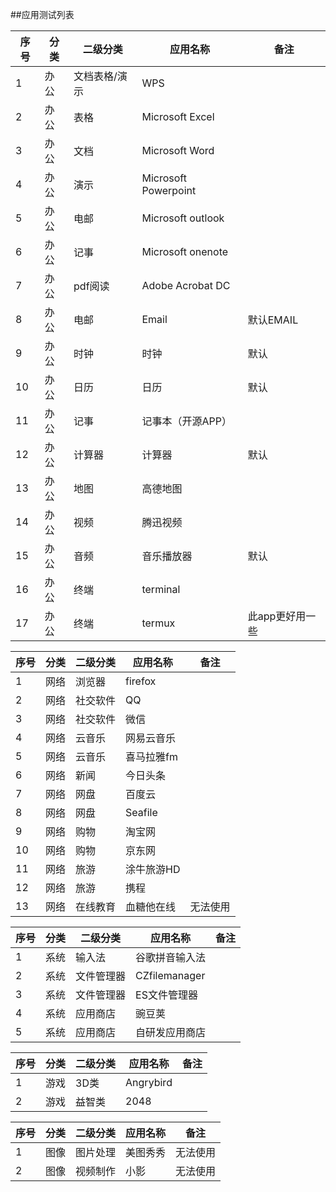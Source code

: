 ##应用测试列表

 序号|分类 | 二级分类 |应用名称 | 备注|
------------- | ------------- | ------------- |-------------| -------------
1|办公|文档表格/演示|WPS|
2|办公|表格|Microsoft Excel
3|办公|文档|Microsoft Word
4|办公|演示|Microsoft Powerpoint
5|办公|电邮|Microsoft outlook
6|办公|记事|Microsoft onenote
7|办公|pdf阅读|Adobe Acrobat DC
8|办公|电邮|Email|默认EMAIL
9|办公|时钟|时钟|默认
10|办公|日历|日历|默认
11|办公|记事|记事本（开源APP）
12|办公|计算器|计算器|默认
13|办公|地图|高德地图
14|办公|视频|腾迅视频
15|办公|音频|音乐播放器|默认
16|办公|终端|terminal
17|办公|终端|termux|此app更好用一些

 序号|分类 | 二级分类 |应用名称 | 备注|
------------- | ------------- | ------------- |-------------| -------------
1|网络|浏览器|firefox
2|网络|社交软件|QQ
3|网络|社交软件|微信
4|网络|云音乐|网易云音乐
5|网络|云音乐|喜马拉雅fm
6|网络|新闻|今日头条
7|网络|网盘|百度云
8|网络|网盘|Seafile
9|网络|购物|淘宝网
10|网络|购物|京东网
11|网络|旅游|涂牛旅游HD
12|网络|旅游|携程
13|网络|在线教育|血糖他在线|无法使用

 序号|分类 | 二级分类 |应用名称 | 备注|
------------- | ------------- | ------------- |-------------| -------------
1|系统|输入法|谷歌拼音输入法
2|系统|文件管理器|CZfilemanager
3|系统|文件管理器|ES文件管理器 
4|系统|应用商店|豌豆荚
5|系统|应用商店|自研发应用商店

 序号|分类 | 二级分类 |应用名称 | 备注|
------------- | ------------- | ------------- |-------------| -------------
1|游戏|3D类|Angrybird
2|游戏|益智类|2048

 序号|分类 | 二级分类 |应用名称 | 备注|
------------- | ------------- | ------------- |-------------| -------------
1|图像|图片处理|美图秀秀|无法使用
2|图像|视频制作|小影|无法使用










